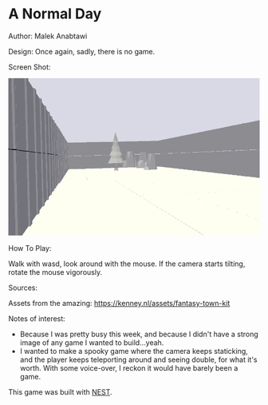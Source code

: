 # A Normal Day

Author: Malek Anabtawi

Design: Once again, sadly, there is no game.

Screen Shot:

![Screen Shot](screenshot.png)

How To Play:

Walk with wasd, look around with the mouse. If the camera starts tilting, rotate the mouse vigorously. 

Sources:

Assets from the amazing: https://kenney.nl/assets/fantasy-town-kit

Notes of interest:

- Because I was pretty busy this week, and because I didn't have a strong image of any game I wanted to build...yeah.
- I wanted to make a spooky game where the camera keeps staticking, and the player keeps teleporting around and seeing double,
  for what it's worth. With some voice-over, I reckon it would have barely been a game.

This game was built with [NEST](NEST.md).
